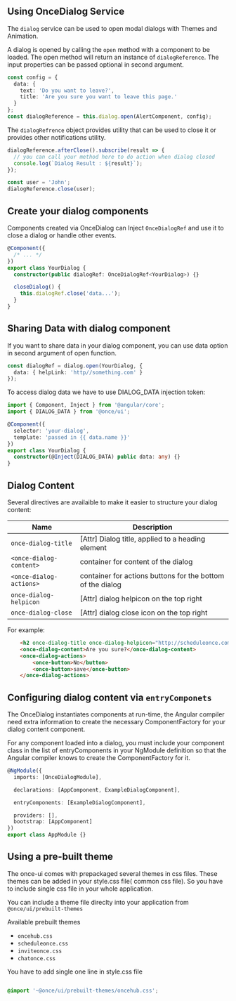 ## Using OnceDialog Service

The `dialog` service can be used to open modal dialogs with Themes and Animation.

A dialog is opened by calling the `open` method with a component to be loaded. The open method will return an instance of
`dialogReference`. The input properties can be passed optional in second argument.

```typescript
const config = {
  data: {
    text: 'Do you want to leave?',
    title: 'Are you sure you want to leave this page.'
  }
};
const dialogReference = this.dialog.open(AlertComponent, config);
```

The `dialogRefrence` object provides utility that can be used to close it or provides other notifications utility.

```typescript
dialogReference.afterClose().subscribe(result => {
  // you can call your method here to do action when dialog closed
  console.log(`Dialog Result : ${result}`);
});

const user = 'John';
dialogReference.close(user);
```

## Create your dialog components

Components created via OnceDialog can Inject `OnceDialogRef` and use it to close a dialog or handle other events.

```typescript
@Component({
  /* ... */
})
export class YourDialog {
  constructor(public dialogRef: OnceDialogRef<YourDialog>) {}

  closeDialog() {
    this.dialogRef.close('data...');
  }
}
```

## Sharing Data with dialog component

If you want to share data in your dialog component, you can use data option in second argument of open function.

```typescript
const dialogRef = dialog.open(YourDialog, {
  data: { helpLink: 'http//something.com' }
});
```

To access dialog data we have to use DIALOG_DATA injection token:

```typescript
import { Component, Inject } from '@angular/core';
import { DIALOG_DATA } from '@once/ui';

@Component({
  selector: 'your-dialog',
  template: 'passed in {{ data.name }}'
})
export class YourDialog {
  constructor(@Inject(DIALOG_DATA) public data: any) {}
}
```

## Dialog Content

Several directives are availaible to make it easier to structure your dialog content:

| **Name**  | **Description**                                                                 |
|---|---------------------------------------------------------------------------------|
| `once-dialog-title` | [Attr] Dialog title, applied to a heading element|
| `<once-dialog-content>`  | container for content of the dialog   |
| `<once-dialog-actions>`|  container for actions buttons for the bottom of the dialog |
| `once-dialog-helpicon`|  [Attr] dialog helpicon on the top right |
| `once-dialog-close`|  [Attr] dialog close icon on the top right |



For example:

```html
    <h2 once-dialog-title once-dialog-helpicon="http://scheduleonce.com/article" once-dialog-close>Delete all</h2>
    <once-dialog-content>Are you sure?</once-dialog-content>
    <once-dialog-actions>
        <once-button>No</button>
        <once-button>save</once-button>
    </once-dialog-actions>
```

## Configuring dialog content via `entryComponets`

The OnceDialog instantiates components at run-time, the Angular compiler need extra information to create the necessary ComponentFactory for your dialog content component.

For any component loaded into a dialog, you must include your component class in the list of entryComponents in your NgModule definition so that the Angular compiler knows to create the ComponentFactory for it.

```typescript
@NgModule({
  imports: [OnceDialogModule],

  declarations: [AppComponent, ExampleDialogComponent],

  entryComponents: [ExampleDialogComponent],

  providers: [],
  bootstrap: [AppComponent]
})
export class AppModule {}
```



## Using a pre-built theme

The once-ui comes with prepackaged several themes in css files. These themes can be added in your style.css file( common css file). So you have to include single css file in your whole application.

You can include a theme file direclty into your application from `@once/ui/prebuilt-themes`

Available prebuilt themes

* `oncehub.css`
* `scheduleonce.css`
* `inviteonce.css`
* `chatonce.css`

You have to add single one line in style.css file

```css

@import '~@once/ui/prebuilt-themes/oncehub.css';

```
